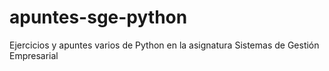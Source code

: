 # apuntes-sge-python
Ejercicios y apuntes varios de Python en la asignatura Sistemas de Gestión Empresarial
